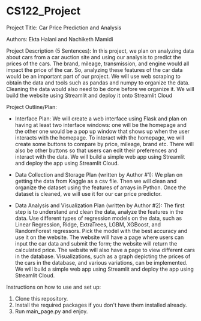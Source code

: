 # CS122_Project

Project Title: Car Price Prediction and Analysis

Authors: Ekta Halani and Nachiketh Mamidi

Project Description (5 Sentences):
In this project, we plan on analyzing data about cars from a car auction site and using our analysis to predict the prices of the cars.
The brand, mileage, transmission, and engine would all impact the price of the car. So, analyzing these features of the car data would
be an important part of our project. We will use web scraping to obtain the data and tools such as pandas and numpy to organize the data.
Cleaning the data would also need to be done before we organize it. We will build the website using Streamlit and deploy it onto Streamlit
Cloud

Project Outline/Plan:
-  Interface Plan:
   We will create a web interface using Flask and plan on having at least two interface windows: one will be the homepage and the other one would be a pop up window that shows up when the user interacts with the homepage. To interact with the homepage, we will create some buttons to compare by price, mileage, brand etc. There will also be other buttons so that users can edit their preferences and interact with the data. We will build a simple web app using Streamlit and deploy the app using Streamlit Cloud. 

- Data Collection and Storage Plan (written by Author #1):
  We plan on getting the data from Kaggle as a csv file. Then we will clean and organize the dataset using the features of arrays in Python. Once the dataset is cleaned, we will use it for our car price predictor.
  
- Data Analysis and Visualization Plan (written by Author #2):
  The first step is to understand and clean the data, analyze the features in the data. Use different types of regression models on the data, such as Linear Regression, Ridge, ExtraTrees, LGBM, XGBoost, and RandomForest regressors. Pick the model with the best accuracy and use it on the website. The website will have a page where users can input the car data and submit the form; the website will return the calculated price. The website will also have a page to view different cars in the database. Visualizations, such as a graph depicting the prices of the cars in the database, and various variations, can be implemented. We will build a simple web app using Streamlit and deploy the app using Streamlit Cloud.

Instructions on how to use and set up:
1. Clone this repository.
2. Install the required packages if you don't have them installed already.
3. Run main_page.py and enjoy.
